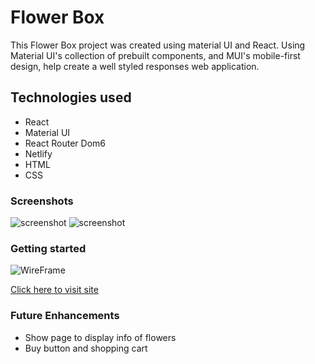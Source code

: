 # Flower Box
This Flower Box project was created using material UI and React. Using Material UI's collection of prebuilt components, and MUI's mobile-first design, help create a well styled responses web application.

## Technologies used
* React 
* Material UI 
* React Router Dom6
* Netlify
* HTML
* CSS



### Screenshots 
![screenshot](https://i.imgur.com/QNXp7x5.png)
![screenshot](https://i.imgur.com/qK0UQBD.png)


### Getting started
![WireFrame](https://i.imgur.com/ro0eKLO.png)

[Click here to visit site](https://master--lucent-gnome-a9bdf0.netlify.app/) 



### Future Enhancements
* Show page to display info of flowers
* Buy button and shopping cart 

